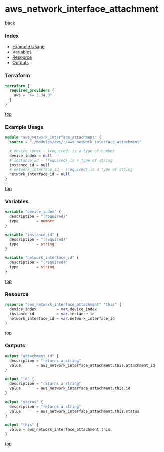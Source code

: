 # aws_network_interface_attachment

[back](../aws.md)

### Index

- [Example Usage](#example-usage)
- [Variables](#variables)
- [Resource](#resource)
- [Outputs](#outputs)

### Terraform

```terraform
terraform {
  required_providers {
    aws = ">= 3.34.0"
  }
}
```

[top](#index)

### Example Usage

```terraform
module "aws_network_interface_attachment" {
  source = "./modules/aws/r/aws_network_interface_attachment"

  # device_index - (required) is a type of number
  device_index = null
  # instance_id - (required) is a type of string
  instance_id = null
  # network_interface_id - (required) is a type of string
  network_interface_id = null
}
```

[top](#index)

### Variables

```terraform
variable "device_index" {
  description = "(required)"
  type        = number
}

variable "instance_id" {
  description = "(required)"
  type        = string
}

variable "network_interface_id" {
  description = "(required)"
  type        = string
}
```

[top](#index)

### Resource

```terraform
resource "aws_network_interface_attachment" "this" {
  device_index         = var.device_index
  instance_id          = var.instance_id
  network_interface_id = var.network_interface_id
}
```

[top](#index)

### Outputs

```terraform
output "attachment_id" {
  description = "returns a string"
  value       = aws_network_interface_attachment.this.attachment_id
}

output "id" {
  description = "returns a string"
  value       = aws_network_interface_attachment.this.id
}

output "status" {
  description = "returns a string"
  value       = aws_network_interface_attachment.this.status
}

output "this" {
  value = aws_network_interface_attachment.this
}
```

[top](#index)